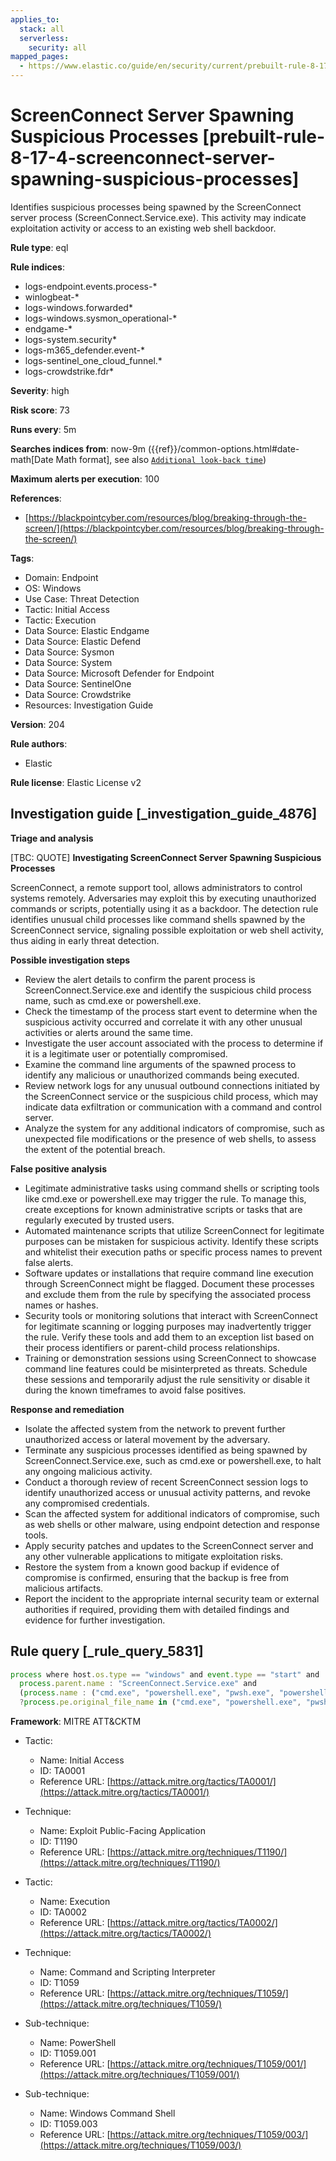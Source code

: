 ```yaml
---
applies_to:
  stack: all
  serverless:
    security: all
mapped_pages:
  - https://www.elastic.co/guide/en/security/current/prebuilt-rule-8-17-4-screenconnect-server-spawning-suspicious-processes.html
---
```


# ScreenConnect Server Spawning Suspicious Processes [prebuilt-rule-8-17-4-screenconnect-server-spawning-suspicious-processes]

Identifies suspicious processes being spawned by the ScreenConnect server process (ScreenConnect.Service.exe). This activity may indicate exploitation activity or access to an existing web shell backdoor.

**Rule type**: eql

**Rule indices**:

* logs-endpoint.events.process-*
* winlogbeat-*
* logs-windows.forwarded*
* logs-windows.sysmon_operational-*
* endgame-*
* logs-system.security*
* logs-m365_defender.event-*
* logs-sentinel_one_cloud_funnel.*
* logs-crowdstrike.fdr*

**Severity**: high

**Risk score**: 73

**Runs every**: 5m

**Searches indices from**: now-9m ({{ref}}/common-options.html#date-math[Date Math format], see also [`Additional look-back time`](docs-content://solutions/security/detect-and-alert/create-detection-rule.md#rule-schedule))

**Maximum alerts per execution**: 100

**References**:

* [https://blackpointcyber.com/resources/blog/breaking-through-the-screen/](https://blackpointcyber.com/resources/blog/breaking-through-the-screen/)

**Tags**:

* Domain: Endpoint
* OS: Windows
* Use Case: Threat Detection
* Tactic: Initial Access
* Tactic: Execution
* Data Source: Elastic Endgame
* Data Source: Elastic Defend
* Data Source: Sysmon
* Data Source: System
* Data Source: Microsoft Defender for Endpoint
* Data Source: SentinelOne
* Data Source: Crowdstrike
* Resources: Investigation Guide

**Version**: 204

**Rule authors**:

* Elastic

**Rule license**: Elastic License v2

## Investigation guide [_investigation_guide_4876]

**Triage and analysis**

[TBC: QUOTE]
**Investigating ScreenConnect Server Spawning Suspicious Processes**

ScreenConnect, a remote support tool, allows administrators to control systems remotely. Adversaries may exploit this by executing unauthorized commands or scripts, potentially using it as a backdoor. The detection rule identifies unusual child processes like command shells spawned by the ScreenConnect service, signaling possible exploitation or web shell activity, thus aiding in early threat detection.

**Possible investigation steps**

* Review the alert details to confirm the parent process is ScreenConnect.Service.exe and identify the suspicious child process name, such as cmd.exe or powershell.exe.
* Check the timestamp of the process start event to determine when the suspicious activity occurred and correlate it with any other unusual activities or alerts around the same time.
* Investigate the user account associated with the process to determine if it is a legitimate user or potentially compromised.
* Examine the command line arguments of the spawned process to identify any malicious or unauthorized commands being executed.
* Review network logs for any unusual outbound connections initiated by the ScreenConnect service or the suspicious child process, which may indicate data exfiltration or communication with a command and control server.
* Analyze the system for any additional indicators of compromise, such as unexpected file modifications or the presence of web shells, to assess the extent of the potential breach.

**False positive analysis**

* Legitimate administrative tasks using command shells or scripting tools like cmd.exe or powershell.exe may trigger the rule. To manage this, create exceptions for known administrative scripts or tasks that are regularly executed by trusted users.
* Automated maintenance scripts that utilize ScreenConnect for legitimate purposes can be mistaken for suspicious activity. Identify these scripts and whitelist their execution paths or specific process names to prevent false alerts.
* Software updates or installations that require command line execution through ScreenConnect might be flagged. Document these processes and exclude them from the rule by specifying the associated process names or hashes.
* Security tools or monitoring solutions that interact with ScreenConnect for legitimate scanning or logging purposes may inadvertently trigger the rule. Verify these tools and add them to an exception list based on their process identifiers or parent-child process relationships.
* Training or demonstration sessions using ScreenConnect to showcase command line features could be misinterpreted as threats. Schedule these sessions and temporarily adjust the rule sensitivity or disable it during the known timeframes to avoid false positives.

**Response and remediation**

* Isolate the affected system from the network to prevent further unauthorized access or lateral movement by the adversary.
* Terminate any suspicious processes identified as being spawned by ScreenConnect.Service.exe, such as cmd.exe or powershell.exe, to halt any ongoing malicious activity.
* Conduct a thorough review of recent ScreenConnect session logs to identify unauthorized access or unusual activity patterns, and revoke any compromised credentials.
* Scan the affected system for additional indicators of compromise, such as web shells or other malware, using endpoint detection and response tools.
* Apply security patches and updates to the ScreenConnect server and any other vulnerable applications to mitigate exploitation risks.
* Restore the system from a known good backup if evidence of compromise is confirmed, ensuring that the backup is free from malicious artifacts.
* Report the incident to the appropriate internal security team or external authorities if required, providing them with detailed findings and evidence for further investigation.


## Rule query [_rule_query_5831]

```js
process where host.os.type == "windows" and event.type == "start" and
  process.parent.name : "ScreenConnect.Service.exe" and
  (process.name : ("cmd.exe", "powershell.exe", "pwsh.exe", "powershell_ise.exe", "csc.exe") or
  ?process.pe.original_file_name in ("cmd.exe", "powershell.exe", "pwsh.dll", "powershell_ise.exe"))
```

**Framework**: MITRE ATT&CKTM

* Tactic:

    * Name: Initial Access
    * ID: TA0001
    * Reference URL: [https://attack.mitre.org/tactics/TA0001/](https://attack.mitre.org/tactics/TA0001/)

* Technique:

    * Name: Exploit Public-Facing Application
    * ID: T1190
    * Reference URL: [https://attack.mitre.org/techniques/T1190/](https://attack.mitre.org/techniques/T1190/)

* Tactic:

    * Name: Execution
    * ID: TA0002
    * Reference URL: [https://attack.mitre.org/tactics/TA0002/](https://attack.mitre.org/tactics/TA0002/)

* Technique:

    * Name: Command and Scripting Interpreter
    * ID: T1059
    * Reference URL: [https://attack.mitre.org/techniques/T1059/](https://attack.mitre.org/techniques/T1059/)

* Sub-technique:

    * Name: PowerShell
    * ID: T1059.001
    * Reference URL: [https://attack.mitre.org/techniques/T1059/001/](https://attack.mitre.org/techniques/T1059/001/)

* Sub-technique:

    * Name: Windows Command Shell
    * ID: T1059.003
    * Reference URL: [https://attack.mitre.org/techniques/T1059/003/](https://attack.mitre.org/techniques/T1059/003/)



